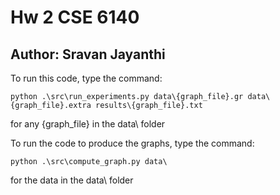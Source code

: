 # Hw 2 CSE 6140
## Author: Sravan Jayanthi
To run this code, type the command:
```
python .\src\run_experiments.py data\{graph_file}.gr data\{graph_file}.extra results\{graph_file}.txt
```
for any {graph_file} in the data\ folder

To run the code to produce the graphs, type the command:
```
python .\src\compute_graph.py data\
```
for the data in the data\ folder